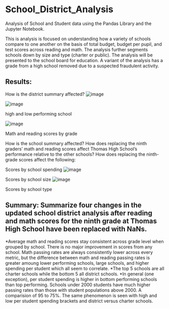 # School_District_Analysis
Analysis of School and Student data using the Pandas Library and the Jupyter Notebook.

This is analysis is focused on understanding how a variety of schools compare to one another on the basis of total budget, budget per pupil, and test scores across reading and math. The analysis further segments schools down by size and type (charter or public). The analysis will be presented to the school board for education. A variant of the analysis has a grade from a high school removed due to a suspected fraudulent activity.

## Results:

How is the district summary affected?
![image](https://user-images.githubusercontent.com/31675832/137650986-49390b38-fb6e-40f5-a428-2d1442820b5f.png)

![image](https://user-images.githubusercontent.com/31675832/137649282-09b86f2e-f0e8-481a-83ee-3bd165fed0d6.png)

high and low performing school

![image](https://user-images.githubusercontent.com/31675832/137649961-319cf2b7-a51c-4034-9d1e-fafac00aa401.png)

Math and reading scores by grade

How is the school summary affected?
How does replacing the ninth graders’ math and reading scores affect Thomas High School’s performance relative to the other schools?
How does replacing the ninth-grade scores affect the following:

Scores by school spending
![image](https://user-images.githubusercontent.com/31675832/137650930-16eb1814-726c-4765-bae3-fdb89946d691.png)

Scores by school size
![image](https://user-images.githubusercontent.com/31675832/137650868-0d257534-041f-4c91-a707-ef8d06e74704.png)

Scores by school type
## Summary: Summarize four changes in the updated school district analysis after reading and math scores for the ninth grade at Thomas High School have been replaced with NaNs.



*Average math and reading scores stay consistent across grade level when grouped by school. There is no major improvement in scores from any school.
Math passing rates are always consistently lower across every metric, but the difference between math and reading passing rates is greater amoung lower performing schools, large schools, and higher spending per student which all seem to correlate.
*The top 5 schools are all charter schools while the bottom 5 all district schools.
*In general (one exception), per student spending is higher in bottom performing schools than top performing.
Schools under 2000 students have much higher passing rates than those with student populations above 2000. A comparision of 95 to 75%. The same phenomenon is seen with high and low per student spending brackets and district versus charter schools.
